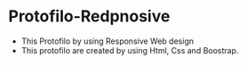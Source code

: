 # Protofilo-Redpnosive
- This Protofilo by using Responsive Web design
- This protofilo are created by using Html, Css and Boostrap.
